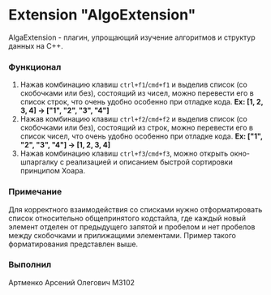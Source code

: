 
# Extension "AlgoExtension"

AlgaExtension - плагин, упрощающий изучение алгоритмов и структур данных на С++.

### Функционал 

1. Нажав комбинацию клавиш `ctrl+f1`/`cmd+f1` и выделив список (со скобочками или без), состоящий из чисел, можно перевести его в список строк, что очень удобно особенно при отладке кода.
 **Ex: [1, 2, 3, 4] -> ["1", "2", "3", "4"]**
2. Нажав комбинацию клавиш `ctrl+f2`/`cmd+f2` и выделив список (со скобочками или без), состоящий из строк, можно перевести его в список чисел, что очень удобно особенно при отладке кода.
 **Ex: ["1", "2", "3", "4"] -> [1, 2, 3, 4]**
3.  Нажав комбинацию клавиш `ctrl+f3`/`cmd+f3`, можно открыть окно-шпаргалку с реализацией и описанием быстрой сортировки принципом Хоара.

### Примечание 
Для корректного взаимодействия со списками нужно отформатировать список относительно общепринятого кодстайла, где каждый новый элемент отделен от предыдущего запятой и пробелом и нет пробелов между скобочками и прилижащими элементами. Пример такого форматирования представлен выше.

### Выполнил
Артменко Арсений Олегович М3102
